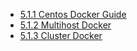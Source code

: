 * [5.1.1 Centos Docker Guide](5.1.1-Centos-Docker-Guide)
* [5.1.2 Multihost Docker](5.1.2-Multihost-Docker)
* [5.1.3 Cluster Docker](5.1.3-Cluster-Docker)
